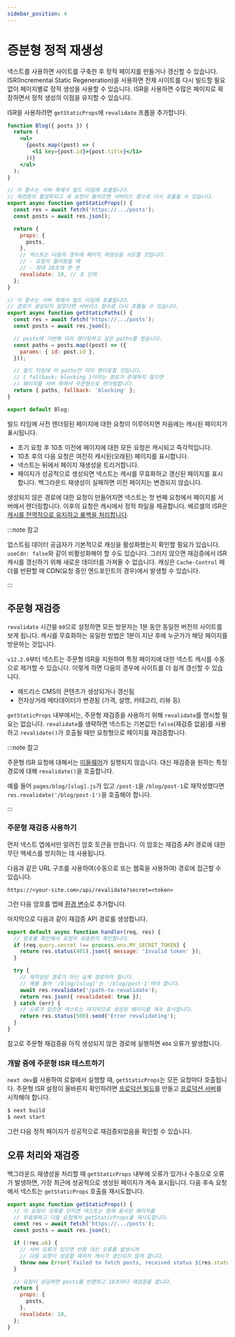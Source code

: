 ```yaml
---
sidebar_position: 4
---
```


# 증분형 정적 재생성

넥스트를 사용하면 사이트를 구축한 후 정적 페이지를 만들거나 갱신할 수 있습니다. ISR(Incremental Static Regeneration)을 사용하면 전체 사이트를 다시 빌드할 필요 없이 페이지별로 정적 생성을 사용할 수 있습니다. ISR을 사용하면 수많은 페이지로 확장하면서 정적 생성의 이점을 유지할 수 있습니다.

ISR을 사용하려면 `getStaticProps`에 `revalidate` 프롭을 추가합니다.

```jsx
function Blog({ posts }) {
  return (
    <ul>
      {posts.map((post) => (
        <li key={post.id}>{post.title}</li>
      ))}
    </ul>
  );
}

// 이 함수는 서버 측에서 빌드 타임에 호출됩니다.
// 재검증이 활성화되고 새 요청이 들어오면 서버리스 함수로 다시 호출될 수 있습니다.
export async function getStaticProps() {
  const res = await fetch('https://.../posts');
  const posts = await res.json();

  return {
    props: {
      posts,
    },
    // 넥스트는 다음의 경우에 페이지 재생성을 시도할 것입니다.
    // - 요청이 들어왔을 때
    // - 최대 10초에 한 번
    revalidate: 10, // 초 단위
  };
}

// 이 함수는 서버 측에서 빌드 타임에 호출됩니다.
// 경로가 생성되지 않았다면 서버리스 함수로 다시 호출될 수 있습니다.
export async function getStaticPaths() {
  const res = await fetch('https://.../posts');
  const posts = await res.json();

  // posts에 기반해 미리 렌더링하고 싶은 paths를 얻습니다.
  const paths = posts.map((post) => ({
    params: { id: post.id },
  }));

  // 빌드 타임에 이 paths만 미리 렌더링할 것입니다.
  // { fallback: blocking }이라는 경로가 존재하지 않으면
  // 페이지를 서버 측에서 주문형으로 렌더링합니다.
  return { paths, fallback: 'blocking' };
}

export default Blog;
```

빌드 타임에 사전 렌더링된 페이지에 대한 요청이 이루어지면 처음에는 캐시된 페이지가 표시됩니다.

- 초기 요청 후 10초 이전에 페이지에 대한 모든 요청은 캐시되고 즉각적입니다.
- 10초 후의 다음 요청은 여전히 캐시된(오래된) 페이지를 표시합니다.
- 넥스트는 뒤에서 페이지 재생성을 트리거합니다.
- 페이지가 성공적으로 생성되면 넥스트는 캐시를 무효화하고 갱신된 페이지를 표시합니다. 백그라운드 재생성이 실패하면 이전 페이지는 변경되지 않습니다.

생성되지 않은 경로에 대한 요청이 만들어지면 넥스트는 첫 번째 요청에서 페이지를 서버에서 렌더링합니다. 이후의 요청은 캐시에서 정적 파일을 제공합니다. 베르셀의 ISR은 [캐시를 전역적으로 유지하고 롤백을 처리합니다](https://vercel.com/docs/concepts/next.js/incremental-static-regeneration).

:::note 참고

업스트림 데이터 공급자가 기본적으로 캐싱을 활성화했는지 확인할 필요가 있습니다. `useCdn: false`와 같이 비활성화해야 할 수도 있습니다. 그러지 않으면 재검증에서 ISR 캐시를 갱신하기 위해 새로운 데이터를 가져올 수 없습니다. 캐싱은 `Cache-Control` 헤더를 반환할 때 CDN(요청 중인 엔드포인트의 경우)에서 발생할 수 있습니다.

:::

## 주문형 재검증

`revalidate` 시간을 `60`으로 설정하면 모든 방문자는 1분 동안 동일한 버전의 사이트를 보게 됩니다. 캐시를 무효화하는 유일한 방법은 1분이 지난 후에 누군가가 해당 페이지를 방문하는 것입니다.

`v12.2.0`부터 넥스트는 주문형 ISR을 지원하여 특정 페이지에 대한 넥스트 캐시를 수동으로 제거할 수 있습니다. 이렇게 하면 다음의 경우에 사이트를 더 쉽게 갱신할 수 있습니다.

- 헤드리스 CMS의 콘텐츠가 생성되거나 갱신됨
- 전자상거래 메타데이터가 변경됨 (가격, 설명, 카테고리, 리뷰 등)

`getStaticProps` 내부에서는, 주문형 재검증을 사용하기 위해 `revalidate`를 명시할 필요는 없습니다. `revalidate`를 생략하면 넥스트는 기본값인 `false`(재검증 없음)를 사용하고 `revalidate()`가 호출될 때만 요청형으로 페이지를 재검증합니다.

:::note 참고

주문형 ISR 요청에 대해서는 [미들웨어](https://nextjs.org/docs/advanced-features/middleware)가 실행되지 않습니다. 대신 재검증을 원하는 특정 경로에 대해 `revalidate()`을 호출합니다.

예를 들어 `pages/blog/[slug].js`가 있고 `/post-1`을 `/blog/post-1`로 재작성했다면 `res.revalidate('/blog/post-1')`을 호출해야 합니다.

:::

### 주문형 재검증 사용하기

먼저 넥스트 앱에서만 알려진 암호 토큰을 만듭니다. 이 암호는 재검증 API 경로에 대한 무단 액세스를 방지하는 데 사용됩니다.

다음과 같은 URL 구조를 사용하여(수동으로 또는 웹훅을 사용하여) 경로에 접근할 수 있습니다.

```
https://<your-site.com>/api/revalidate?secret=<token>
```

그런 다음 암호를 앱에 [환경 변수](../환경-변수.md)로 추가합니다.

마지막으로 다음과 같이 재검증 API 경로를 생성합니다.

```jsx title="pages/api/revalidate.js"
export default async function handler(req, res) {
  // 암호를 확인해서 요청이 유효한지 확인합니다.
  if (req.query.secret !== process.env.MY_SECRET_TOKEN) {
    return res.status(401).json({ message: 'Invalid token' });
  }

  try {
    // 재작성된 경로가 아닌 실제 경로여야 합니다.
    // 예를 들어 '/blog/[slug]'는 '/blog/post-1'여야 합니다.
    await res.revalidate('/path-to-revalidate');
    return res.json({ revalidated: true });
  } catch (err) {
    // 오류가 있으면 넥스트는 마지막으로 생성된 페이지를 계속 표시합니다.
    return res.status(500).send('Error revalidating');
  }
}
```

참고로 주문형 재검증을 아직 생성되지 않은 경로에 실행하면 `404` 오류가 발생합니다.

### 개발 중에 주문형 ISR 테스트하기

`next dev`를 사용하여 로컬에서 실행할 때, `getStaticProps`는 모든 요청마다 호출됩니다. 주문형 ISR 설정이 올바른지 확인하려면 [프로덕션 빌드](https://nextjs.org/docs/api-reference/cli#build)를 만들고 [프로덕션 서버](https://nextjs.org/docs/api-reference/cli#production)를 시작해야 합니다.

```bash
$ next build
$ next start
```

그런 다음 정적 페이지가 성공적으로 재검증되었음을 확인할 수 있습니다.

## 오류 처리와 재검증

백그라운드 재생성을 처리할 때 `getStaticProps` 내부에 오류가 있거나 수동으로 오류가 발생하면, 가장 최근에 성공적으로 생성된 페이지가 계속 표시됩니다. 다음 후속 요청에서 넥스트는 `getStaticProps` 호출을 재시도합니다.

```jsx
export async function getStaticProps() {
  // 이 요청이 오류를 던지면 넥스트는 현재 표시된 페이지를
  // 무효화하고 다음 요청에서 getStaticProps을 재시도합니다.
  const res = await fetch('https://.../posts');
  const posts = await res.json();

  if (!res.ok) {
    // 서버 오류가 있으면 반환 대신 오류를 발생시켜
    // 다음 요청이 성공할 때까지 캐시가 갱신되지 않게 합니다.
    throw new Error(`Failed to fetch posts, received status ${res.status}`);
  }

  // 요청이 성공하면 posts를 반환하고 10초마다 재검증을 합니다.
  return {
    props: {
      posts,
    },
    revalidate: 10,
  };
}
```
